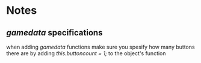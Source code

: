 # Notes

## *gamedata* specifications

when adding *gamedata* functions make sure you spesify how many buttons there are by adding
*this.buttoncount = 1;*
to the object's function
